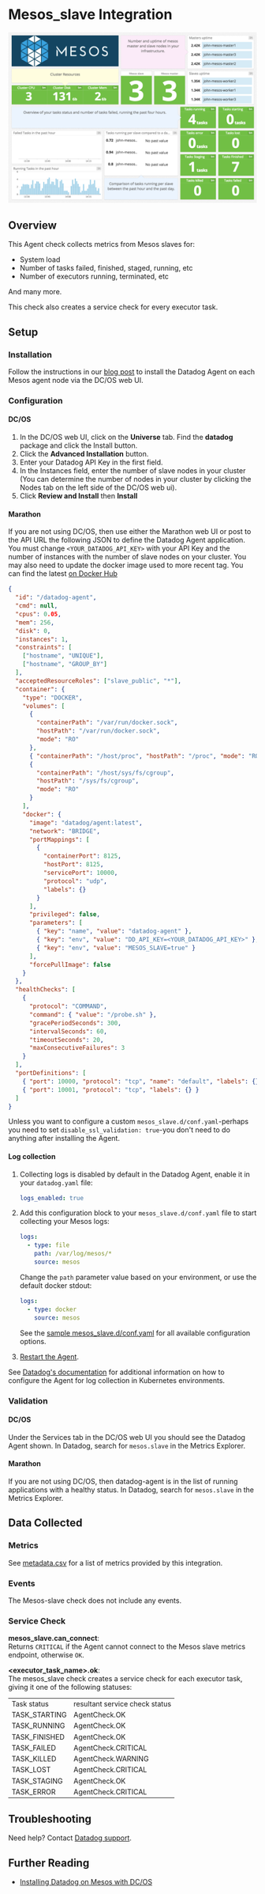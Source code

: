 # Mesos_slave Integration

![Mesos Slave Dashboard][101]

## Overview

This Agent check collects metrics from Mesos slaves for:

- System load
- Number of tasks failed, finished, staged, running, etc
- Number of executors running, terminated, etc

And many more.

This check also creates a service check for every executor task.

## Setup

### Installation

Follow the instructions in our [blog post][102] to install the Datadog Agent on each Mesos agent node via the DC/OS web UI.

### Configuration

#### DC/OS

1. In the DC/OS web UI, click on the **Universe** tab. Find the **datadog** package and click the Install button.
1. Click the **Advanced Installation** button.
1. Enter your Datadog API Key in the first field.
1. In the Instances field, enter the number of slave nodes in your cluster (You can determine the number of nodes in your cluster by clicking the Nodes tab on the left side of the DC/OS web ui).
1. Click **Review and Install** then **Install**

#### Marathon

If you are not using DC/OS, then use either the Marathon web UI or post to the API URL the following JSON to define the Datadog Agent application. You must change `<YOUR_DATADOG_API_KEY>` with your API Key and the number of instances with the number of slave nodes on your cluster. You may also need to update the docker image used to more recent tag. You can find the latest [on Docker Hub][103]

```json
{
  "id": "/datadog-agent",
  "cmd": null,
  "cpus": 0.05,
  "mem": 256,
  "disk": 0,
  "instances": 1,
  "constraints": [
    ["hostname", "UNIQUE"],
    ["hostname", "GROUP_BY"]
  ],
  "acceptedResourceRoles": ["slave_public", "*"],
  "container": {
    "type": "DOCKER",
    "volumes": [
      {
        "containerPath": "/var/run/docker.sock",
        "hostPath": "/var/run/docker.sock",
        "mode": "RO"
      },
      { "containerPath": "/host/proc", "hostPath": "/proc", "mode": "RO" },
      {
        "containerPath": "/host/sys/fs/cgroup",
        "hostPath": "/sys/fs/cgroup",
        "mode": "RO"
      }
    ],
    "docker": {
      "image": "datadog/agent:latest",
      "network": "BRIDGE",
      "portMappings": [
        {
          "containerPort": 8125,
          "hostPort": 8125,
          "servicePort": 10000,
          "protocol": "udp",
          "labels": {}
        }
      ],
      "privileged": false,
      "parameters": [
        { "key": "name", "value": "datadog-agent" },
        { "key": "env", "value": "DD_API_KEY=<YOUR_DATADOG_API_KEY>" },
        { "key": "env", "value": "MESOS_SLAVE=true" }
      ],
      "forcePullImage": false
    }
  },
  "healthChecks": [
    {
      "protocol": "COMMAND",
      "command": { "value": "/probe.sh" },
      "gracePeriodSeconds": 300,
      "intervalSeconds": 60,
      "timeoutSeconds": 20,
      "maxConsecutiveFailures": 3
    }
  ],
  "portDefinitions": [
    { "port": 10000, "protocol": "tcp", "name": "default", "labels": {} },
    { "port": 10001, "protocol": "tcp", "labels": {} }
  ]
}
```

Unless you want to configure a custom `mesos_slave.d/conf.yaml`-perhaps you need to set `disable_ssl_validation: true`-you don't need to do anything after installing the Agent.

#### Log collection

1. Collecting logs is disabled by default in the Datadog Agent, enable it in your `datadog.yaml` file:

    ```yaml
    logs_enabled: true
    ```

2. Add this configuration block to your `mesos_slave.d/conf.yaml` file to start collecting your Mesos logs:

    ```yaml
    logs:
      - type: file
        path: /var/log/mesos/*
        source: mesos
    ```

    Change the `path` parameter value based on your environment, or use the default docker stdout:

    ```yaml
    logs:
      - type: docker
        source: mesos
    ```

    See the [sample mesos_slave.d/conf.yaml][106] for all available configuration options.

3. [Restart the Agent][107].

See [Datadog's documentation][108] for additional information on how to configure the Agent for log collection in Kubernetes environments.

### Validation

#### DC/OS

Under the Services tab in the DC/OS web UI you should see the Datadog Agent shown. In Datadog, search for `mesos.slave` in the Metrics Explorer.

#### Marathon

If you are not using DC/OS, then datadog-agent is in the list of running applications with a healthy status. In Datadog, search for `mesos.slave` in the Metrics Explorer.

## Data Collected

### Metrics

See [metadata.csv][104] for a list of metrics provided by this integration.

### Events

The Mesos-slave check does not include any events.

### Service Check

**mesos_slave.can_connect**:<br>
Returns `CRITICAL` if the Agent cannot connect to the Mesos slave metrics endpoint, otherwise `OK`.

**<executor_task_name>.ok**:<br>
The mesos_slave check creates a service check for each executor task, giving it one of the following statuses:

|               |                                |
| ------------- | ------------------------------ |
| Task status   | resultant service check status |
| TASK_STARTING | AgentCheck.OK                  |
| TASK_RUNNING  | AgentCheck.OK                  |
| TASK_FINISHED | AgentCheck.OK                  |
| TASK_FAILED   | AgentCheck.CRITICAL            |
| TASK_KILLED   | AgentCheck.WARNING             |
| TASK_LOST     | AgentCheck.CRITICAL            |
| TASK_STAGING  | AgentCheck.OK                  |
| TASK_ERROR    | AgentCheck.CRITICAL            |

## Troubleshooting

Need help? Contact [Datadog support][105].

## Further Reading

- [Installing Datadog on Mesos with DC/OS][102]

[101]: https://raw.githubusercontent.com/DataDog/integrations-core/master/mesos_slave/images/mesos_dashboard.png
[102]: https://www.datadoghq.com/blog/deploy-datadog-dcos
[103]: https://hub.docker.com/r/datadog/agent/tags
[104]: https://github.com/DataDog/integrations-core/blob/master/mesos_slave/metadata.csv
[105]: https://docs.datadoghq.com/help/
[106]: https://github.com/DataDog/integrations-core/blob/master/mesos_slave/datadog_checks/mesos_slave/data/conf.yaml.example
[107]: https://docs.datadoghq.com/agent/guide/agent-commands/#start-stop-and-restart-the-agent
[108]: https://docs.datadoghq.com/agent/kubernetes/log/
